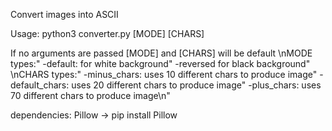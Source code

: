 Convert images into ASCII

Usage: python3 converter.py [MODE] [CHARS]

If no arguments are passed [MODE] and [CHARS] will be default
   \nMODE types:"
       -default: for white background"
       -reversed for black background"
   \nCHARS types:"
       -minus_chars: uses 10 different chars to produce image"
       -default_chars: uses 20 different chars to produce image"
       -plus_chars: uses 70 different chars to produce image\n"

dependencies:
    Pillow -> pip install Pillow
